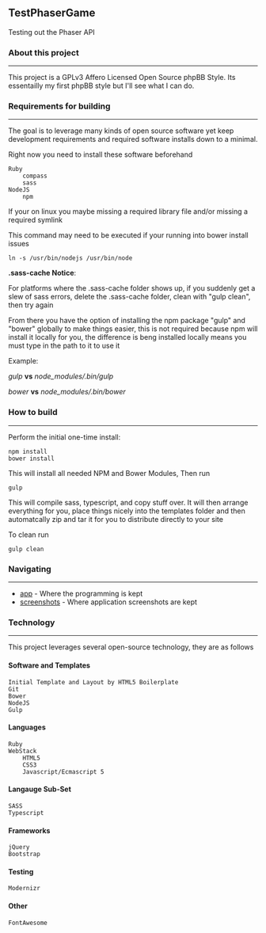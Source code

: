 ## TestPhaserGame

Testing out the Phaser API

### About this project

---

This project is a GPLv3 Affero Licensed Open Source phpBB Style.
Its essentailly my first phpBB style but I'll see what I can do.

### Requirements for building

---

The goal is to leverage many kinds of open source software yet
keep development requirements and required software installs
down to a minimal.

Right now you need to install these software beforehand

    Ruby
        compass
        sass
    NodeJS
        npm

If your on linux you maybe missing a required library file and/or
missing a required symlink

This command may need to be executed if your running into
bower install issues

    ln -s /usr/bin/nodejs /usr/bin/node

__.sass-cache Notice__:

For platforms where the .sass-cache folder shows up, if you suddenly get
a slew of sass errors, delete the .sass-cache folder, clean with "gulp clean",
then try again

From there you have the option of installing the npm package 
"gulp" and "bower" globally to make things easier, this is not required
because npm will install it locally for you, the difference
is beng installed locally means you must type in the path to it
to use it

Example:

*gulp* __vs__ *node_modules/.bin/gulp*

*bower* __vs__ *node_modules/.bin/bower*

### How to build

---

Perform the initial one-time install:

    npm install
    bower install

This will install all needed NPM and Bower Modules, Then run

    gulp
 
This will compile sass, typescript, and copy stuff over.
It will then arrange everything for you, place things nicely into
the templates folder and then automatcally zip and tar it for you
to distribute directly to your site

To clean run

    gulp clean

### Navigating

---

 * [app](app) - Where the programming is kept
 * [screenshots](screenshots) - Where application screenshots are kept

### Technology

---

This project leverages several open-source technology, they are as 
follows

#### Software and Templates
    Initial Template and Layout by HTML5 Boilerplate
	Git
    Bower
    NodeJS
    Gulp

#### Languages
	Ruby
	WebStack
	    HTML5
        CSS3
        Javascript/Ecmascript 5

#### Langauge Sub-Set
    SASS
    Typescript

#### Frameworks
    jQuery
	Bootstrap

#### Testing
    Modernizr

#### Other
	FontAwesome

